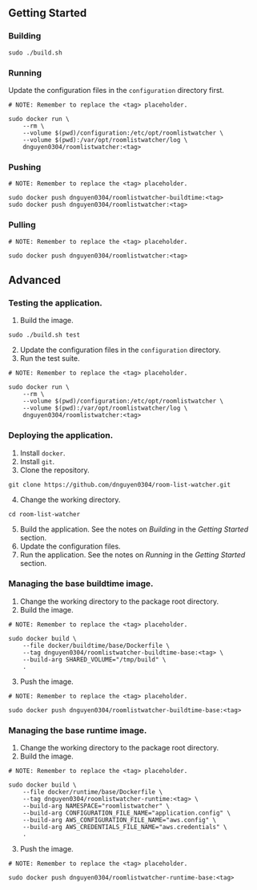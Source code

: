 ## Getting Started
### Building
```
sudo ./build.sh
```

### Running
Update the configuration files in the `configuration` directory first.
```
# NOTE: Remember to replace the <tag> placeholder.

sudo docker run \
    --rm \
    --volume $(pwd)/configuration:/etc/opt/roomlistwatcher \
    --volume $(pwd):/var/opt/roomlistwatcher/log \
    dnguyen0304/roomlistwatcher:<tag>
```

### Pushing
```
# NOTE: Remember to replace the <tag> placeholder.

sudo docker push dnguyen0304/roomlistwatcher-buildtime:<tag>
sudo docker push dnguyen0304/roomlistwatcher:<tag>
```

### Pulling
```
# NOTE: Remember to replace the <tag> placeholder.

sudo docker push dnguyen0304/roomlistwatcher:<tag>
```

## Advanced
### Testing the application.
1. Build the image.
```
sudo ./build.sh test
```
2. Update the configuration files in the `configuration` directory.
3. Run the test suite.
```
# NOTE: Remember to replace the <tag> placeholder.

sudo docker run \
    --rm \
    --volume $(pwd)/configuration:/etc/opt/roomlistwatcher \
    --volume $(pwd):/var/opt/roomlistwatcher/log \
    dnguyen0304/roomlistwatcher:<tag>
```

### Deploying the application.
1. Install `docker`.
2. Install `git`.
3. Clone the repository.
```
git clone https://github.com/dnguyen0304/room-list-watcher.git
```
4. Change the working directory.
```
cd room-list-watcher
```
5. Build the application. See the notes on _Building_ in the _Getting Started_ section.
6. Update the configuration files.
7. Run the application. See the notes on _Running_ in the _Getting Started_ section.

### Managing the base buildtime image.
1. Change the working directory to the package root directory.
2. Build the image.
```
# NOTE: Remember to replace the <tag> placeholder.

sudo docker build \
    --file docker/buildtime/base/Dockerfile \
    --tag dnguyen0304/roomlistwatcher-buildtime-base:<tag> \
    --build-arg SHARED_VOLUME="/tmp/build" \
    .
```
3. Push the image.
```
# NOTE: Remember to replace the <tag> placeholder.

sudo docker push dnguyen0304/roomlistwatcher-buildtime-base:<tag>
```

### Managing the base runtime image.
1. Change the working directory to the package root directory.
2. Build the image.
```
# NOTE: Remember to replace the <tag> placeholder.

sudo docker build \
    --file docker/runtime/base/Dockerfile \
    --tag dnguyen0304/roomlistwatcher-runtime:<tag> \
    --build-arg NAMESPACE="roomlistwatcher" \
    --build-arg CONFIGURATION_FILE_NAME="application.config" \
    --build-arg AWS_CONFIGURATION_FILE_NAME="aws.config" \
    --build-arg AWS_CREDENTIALS_FILE_NAME="aws.credentials" \
    .
```
3. Push the image.
```
# NOTE: Remember to replace the <tag> placeholder.

sudo docker push dnguyen0304/roomlistwatcher-runtime-base:<tag>
```
